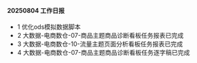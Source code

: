 #### 20250804 工作日报

* 1 优化ods模拟数据脚本
* 2 大数据-电商数仓-07-商品主题商品诊断看板任务报表已完成
* 3 大数据-电商数仓-10-流量主题页面分析看板任务报表已完成
* 4 大数据-电商数仓-07-商品主题商品诊断看板任务逐字稿已完成





